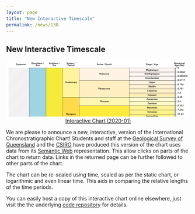 ```yaml
---
layout: page
title: "New Interactive Timescale"
permalink: /news/130
---
```

## New Interactive Timescale

<div style="text-align:center;">
    <a href="/timescale/">
        <img src="/images/interactive-chart-small.png" alt="interactive chart" /><br />
        Interactive Chart (2020-01)
    </a>
</div>

We are please to announce a new, interactive, version of the International Chronostratigraphic Chart! Students and staff
at the [Geological Survey of Queensland](https://www.business.qld.gov.au/industries/mining-energy-water/resources/geoscience-information/gsq) 
and the [CSIRO](https://www.csiro.au) have produced this version of the chart uses data from its 
[Semantic Web](https://www.w3.org/standards/semanticweb/) representation. This allow clicks on parts of the chart to 
return data. Links in the returned page can be further followed to other parts of the chart.

The chart can be re-scaled using time, scaled as per the static chart, or logarithmic and even linear time. This aids
in comparing the relative lengths of the time periods.

You can easily host a copy of this interactive chart online elsewhere, just visit the the underlying 
[code repository](https://github.com/CSIRO-enviro-informatics/interactive-geological-timescale) for details.

